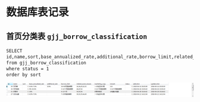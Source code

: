 # 数据库表记录
## 首页分类表 `gjj_borrow_classification`   
```
SELECT  id,name,sort,base_annualized_rate,additional_rate,borrow_limit,related_asset_classes,marketing_copy,remark,status,add_time,update_time
from gjj_borrow_classification
where status = 1
order by sort
```

![](_v_images/_1530693088_22580.png)